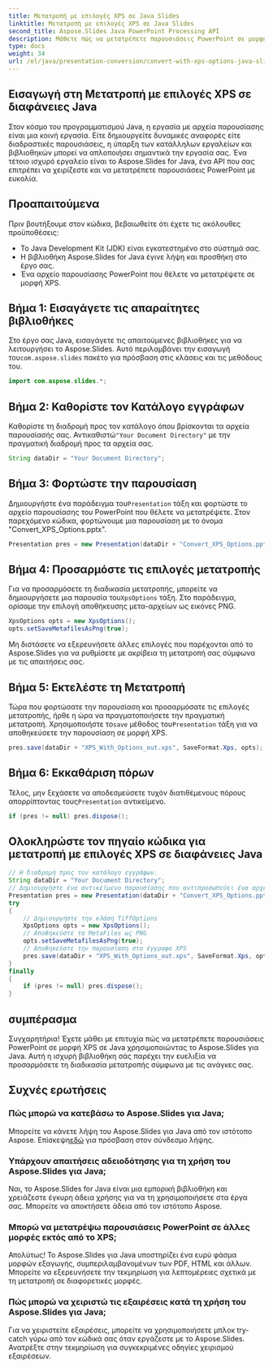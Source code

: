 ```yaml
---
title: Μετατροπή με επιλογές XPS σε Java Slides
linktitle: Μετατροπή με επιλογές XPS σε Java Slides
second_title: Aspose.Slides Java PowerPoint Processing API
description: Μάθετε πώς να μετατρέπετε παρουσιάσεις PowerPoint σε μορφή XPS σε Java χρησιμοποιώντας το Aspose.Slides. Προσαρμόστε τις επιλογές για μια απρόσκοπτη διαδικασία μετατροπής.
type: docs
weight: 34
url: /el/java/presentation-conversion/convert-with-xps-options-java-slides/
---
```


## Εισαγωγή στη Μετατροπή με επιλογές XPS σε διαφάνειες Java

Στον κόσμο του προγραμματισμού Java, η εργασία με αρχεία παρουσίασης είναι μια κοινή εργασία. Είτε δημιουργείτε δυναμικές αναφορές είτε διαδραστικές παρουσιάσεις, η ύπαρξη των κατάλληλων εργαλείων και βιβλιοθηκών μπορεί να απλοποιήσει σημαντικά την εργασία σας. Ένα τέτοιο ισχυρό εργαλείο είναι το Aspose.Slides for Java, ένα API που σας επιτρέπει να χειρίζεστε και να μετατρέπετε παρουσιάσεις PowerPoint με ευκολία.

## Προαπαιτούμενα

Πριν βουτήξουμε στον κώδικα, βεβαιωθείτε ότι έχετε τις ακόλουθες προϋποθέσεις:

- Το Java Development Kit (JDK) είναι εγκατεστημένο στο σύστημά σας.
- Η βιβλιοθήκη Aspose.Slides for Java έγινε λήψη και προσθήκη στο έργο σας.
- Ένα αρχείο παρουσίασης PowerPoint που θέλετε να μετατρέψετε σε μορφή XPS.

## Βήμα 1: Εισαγάγετε τις απαραίτητες βιβλιοθήκες

 Στο έργο σας Java, εισαγάγετε τις απαιτούμενες βιβλιοθήκες για να λειτουργήσει το Aspose.Slides. Αυτό περιλαμβάνει την εισαγωγή του`com.aspose.slides` πακέτο για πρόσβαση στις κλάσεις και τις μεθόδους του.

```java
import com.aspose.slides.*;
```

## Βήμα 2: Καθορίστε τον Κατάλογο εγγράφων

 Καθορίστε τη διαδρομή προς τον κατάλογο όπου βρίσκονται τα αρχεία παρουσίασής σας. Αντικαθιστώ`"Your Document Directory"` με την πραγματική διαδρομή προς τα αρχεία σας.

```java
String dataDir = "Your Document Directory";
```

## Βήμα 3: Φορτώστε την παρουσίαση

 Δημιουργήστε ένα παράδειγμα του`Presentation` τάξη και φορτώστε το αρχείο παρουσίασης του PowerPoint που θέλετε να μετατρέψετε. Στον παρεχόμενο κώδικα, φορτώνουμε μια παρουσίαση με το όνομα "Convert_XPS_Options.pptx".

```java
Presentation pres = new Presentation(dataDir + "Convert_XPS_Options.pptx");
```

## Βήμα 4: Προσαρμόστε τις επιλογές μετατροπής

Για να προσαρμόσετε τη διαδικασία μετατροπής, μπορείτε να δημιουργήσετε μια παρουσία του`XpsOptions` τάξη. Στο παράδειγμα, ορίσαμε την επιλογή αποθήκευσης μετα-αρχείων ως εικόνες PNG.

```java
XpsOptions opts = new XpsOptions();
opts.setSaveMetafilesAsPng(true);
```

Μη διστάσετε να εξερευνήσετε άλλες επιλογές που παρέχονται από το Aspose.Slides για να ρυθμίσετε με ακρίβεια τη μετατροπή σας σύμφωνα με τις απαιτήσεις σας.

## Βήμα 5: Εκτελέστε τη Μετατροπή

 Τώρα που φορτώσατε την παρουσίαση και προσαρμόσατε τις επιλογές μετατροπής, ήρθε η ώρα να πραγματοποιήσετε την πραγματική μετατροπή. Χρησιμοποιήστε το`save` μέθοδος του`Presentation` τάξη για να αποθηκεύσετε την παρουσίαση σε μορφή XPS.

```java
pres.save(dataDir + "XPS_With_Options_out.xps", SaveFormat.Xps, opts);
```

## Βήμα 6: Εκκαθάριση πόρων

 Τέλος, μην ξεχάσετε να αποδεσμεύσετε τυχόν διατιθέμενους πόρους απορρίπτοντας τους`Presentation` αντικείμενο.

```java
if (pres != null) pres.dispose();
```

## Ολοκληρώστε τον πηγαίο κώδικα για μετατροπή με επιλογές XPS σε διαφάνειες Java

```java
// Η διαδρομή προς τον κατάλογο εγγράφων.
String dataDir = "Your Document Directory";
// Δημιουργήστε ένα αντικείμενο παρουσίασης που αντιπροσωπεύει ένα αρχείο παρουσίασης
Presentation pres = new Presentation(dataDir + "Convert_XPS_Options.pptx");
try
{
	// Δημιουργήστε την κλάση TiffOptions
	XpsOptions opts = new XpsOptions();
	// Αποθηκεύστε τα MetaFiles ως PNG
	opts.setSaveMetafilesAsPng(true);
	// Αποθηκεύστε την παρουσίαση στο έγγραφο XPS
	pres.save(dataDir + "XPS_With_Options_out.xps", SaveFormat.Xps, opts);
}
finally
{
	if (pres != null) pres.dispose();
}
```

## συμπέρασμα

Συγχαρητήρια! Έχετε μάθει με επιτυχία πώς να μετατρέπετε παρουσιάσεις PowerPoint σε μορφή XPS σε Java χρησιμοποιώντας το Aspose.Slides για Java. Αυτή η ισχυρή βιβλιοθήκη σάς παρέχει την ευελιξία να προσαρμόσετε τη διαδικασία μετατροπής σύμφωνα με τις ανάγκες σας.

## Συχνές ερωτήσεις

### Πώς μπορώ να κατεβάσω το Aspose.Slides για Java;

Μπορείτε να κάνετε λήψη του Aspose.Slides για Java από τον ιστότοπο Aspose. Επίσκεψη[εδώ](https://releases.aspose.com/slides/java/) για πρόσβαση στον σύνδεσμο λήψης.

### Υπάρχουν απαιτήσεις αδειοδότησης για τη χρήση του Aspose.Slides για Java;

Ναι, το Aspose.Slides for Java είναι μια εμπορική βιβλιοθήκη και χρειάζεστε έγκυρη άδεια χρήσης για να τη χρησιμοποιήσετε στα έργα σας. Μπορείτε να αποκτήσετε άδεια από τον ιστότοπο Aspose.

### Μπορώ να μετατρέψω παρουσιάσεις PowerPoint σε άλλες μορφές εκτός από το XPS;

Απολύτως! Το Aspose.Slides για Java υποστηρίζει ένα ευρύ φάσμα μορφών εξαγωγής, συμπεριλαμβανομένων των PDF, HTML και άλλων. Μπορείτε να εξερευνήσετε την τεκμηρίωση για λεπτομέρειες σχετικά με τη μετατροπή σε διαφορετικές μορφές.

### Πώς μπορώ να χειριστώ τις εξαιρέσεις κατά τη χρήση του Aspose.Slides για Java;

Για να χειριστείτε εξαιρέσεις, μπορείτε να χρησιμοποιήσετε μπλοκ try-catch γύρω από τον κώδικά σας όταν εργάζεστε με το Aspose.Slides. Ανατρέξτε στην τεκμηρίωση για συγκεκριμένες οδηγίες χειρισμού εξαιρέσεων.
